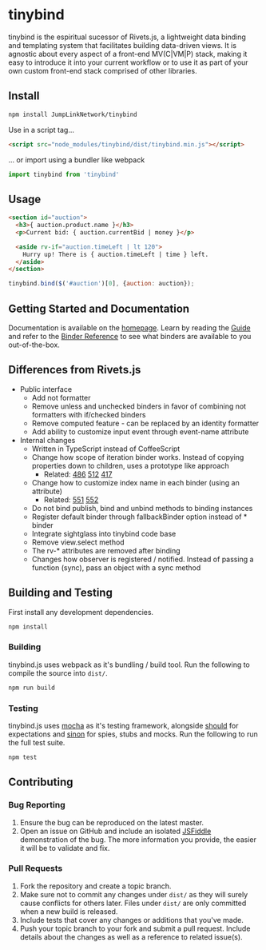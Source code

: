 # tinybind

tinybind is the espiritual sucessor of Rivets.js, a lightweight data binding and templating system that facilitates building data-driven views. It is agnostic about every aspect of a front-end MV(C|VM|P) stack, making it easy to introduce it into your current workflow or to use it as part of your own custom front-end stack comprised of other libraries.

## Install

```bash
npm install JumpLinkNetwork/tinybind
```

Use in a script tag...

```html
<script src="node_modules/tinybind/dist/tinybind.min.js"></script>
```

... or import using a bundler like webpack

```javascript
import tinybind from 'tinybind'
```

## Usage

```html
<section id="auction">
  <h3>{ auction.product.name }</h3>
  <p>Current bid: { auction.currentBid | money }</p>

  <aside rv-if="auction.timeLeft | lt 120">
    Hurry up! There is { auction.timeLeft | time } left.
  </aside>
</section>
```

```javascript
tinybind.bind($('#auction')[0], {auction: auction});
```

## Getting Started and Documentation

Documentation is available on the [homepage](http://blikblum.github.io/tinybind/). Learn by reading the [Guide](http://blikblum.github.io/tinybind/docs/guide/) and refer to the [Binder Reference](http://blikblum.github.io/tinybind/docs/reference/) to see what binders are available to you out-of-the-box.

## Differences from Rivets.js

* Public interface
  * Add not formatter
  * Remove unless and unchecked binders in favor of combining not formatters with if/checked binders
  * Remove computed feature - can be replaced by an identity formatter
  * Add ability to customize input event through event-name attribute
* Internal changes
  * Written in TypeScript instead of CoffeeScript
  * Change how scope of iteration binder works. Instead of copying properties down to children, uses a prototype like approach
    * Related: [486](https://github.com/mikeric/rivets/issues/486) [512](https://github.com/mikeric/rivets/issues/512) [417](https://github.com/mikeric/rivets/pull/417)
  * Change how to customize index name in each binder (using an attribute)
    * Related: [551](https://github.com/mikeric/rivets/issues/551) [552](https://github.com/mikeric/rivets/pull/552)
  * Do not bind publish, bind and unbind methods to binding instances
  * Register default binder through fallbackBinder option instead of * binder
  * Integrate sightglass into tinybind code base
  * Remove view.select method
  * The rv-* attributes are removed after binding
  * Changes how observer is registered / notified. Instead of passing a function (sync), pass an object with a sync method

## Building and Testing

First install any development dependencies.

```bash
npm install
```

### Building

tinybind.js uses webpack as it's bundling / build tool. Run the following to compile the source into `dist/`.

```bash
npm run build
```

### Testing

tinybind.js uses [mocha](http://visionmedia.github.io/mocha/) as it's testing framework, alongside [should](https://github.com/visionmedia/should.js/) for expectations and [sinon](http://sinonjs.org/) for spies, stubs and mocks. Run the following to run the full test suite.

```bash
npm test
```

## Contributing

### Bug Reporting

1. Ensure the bug can be reproduced on the latest master.
2. Open an issue on GitHub and include an isolated [JSFiddle](http://jsfiddle.net/) demonstration of the bug. The more information you provide, the easier it will be to validate and fix.

### Pull Requests

1. Fork the repository and create a topic branch.
2. Make sure not to commit any changes under `dist/` as they will surely cause conflicts for others later. Files under `dist/` are only committed when a new build is released.
3. Include tests that cover any changes or additions that you've made.
4. Push your topic branch to your fork and submit a pull request. Include details about the changes as well as a reference to related issue(s).
